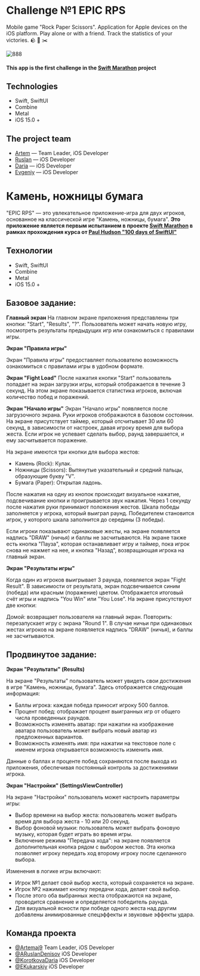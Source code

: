 # Challenge №1 EPIC RPS
  
Mobile game "Rock Paper Scissors". Application for Apple devices on the iOS platform.
Play alone or with a friend. Track the statistics of your victories.
🪨 📄 ✂️ 

![888](https://github.com/Artemaj9/EpicRPS/assets/104516847/37e027b4-cefe-458f-9ce2-5c6e6c2fe79b)

#### This app is the first challenge in the [Swift Marathon](https://t.me/swiftmarathon) project
  
## Technologies
- Swift, SwiftUI
- Combine
- Metal
- iOS 15.0 +

## The project team
- [Artem](https://github.com/Artemaj9) — Team Leader, iOS Developer
- [Ruslan](https://github.com/ARuslanDenisov) — iOS Developer
- [Daria](https://github.com/KorotkovaDaria) — iOS Developer
- [Evgeniy](https://github.com/EKukarskiy) — iOS Developer

# Камень, ножницы бумага
"EPIC RPS" — это увлекательное приложение-игра для двух игроков, основанное на классической игре "Камень, ножницы, бумага".
**Это приложение является первым испытанием в проекте [Swift Marathon](https://t.me/swiftmarathon) в рамках прохождения курса от [Paul Hudson "100 days of SwiftUI"](https://www.hackingwithswift.com/100/swiftui)**

## Технологии

- Swift, SwiftUI
- Combine
- Metal
- iOS 15.0 +

## Базовое задание:

**Главный экран**
На главном экране приложения представлены три кнопки: "Start", "Results", "?". 
Пользователь может начать новую игру, посмотреть результаты предыдущих игр или ознакомиться с правилами игры.

**Экран "Правила игры"**

Экран "Правила игры" предоставляет пользователю возможность ознакомиться с правилами игры в удобном формате.

**Экран "Fight Load"**
После нажатия кнопки "Start" пользователь попадает на экран загрузки игры, который отображается в течение 3 секунд. На этом экране показывается статистика игроков, включая количество побед и поражений.

**Экран "Начало игры"**
Экран "Начало игры" появляется после загрузочного экрана. Руки игроков отображаются в базовом состоянии. На экране присутствует таймер, который отсчитывает 30 или 60 секунд, в зависимости от настроек, давая игроку время для выбора жеста. Если игрок не успевает сделать выбор, раунд завершается, и ему засчитывается поражение.

На экране имеются три кнопки для выбора жестов:

- Камень (Rock): Кулак.
- Ножницы (Scissors): Вытянутые указательный и средний пальцы, образующие букву "V".
- Бумага (Paper): Открытая ладонь.

После нажатия на одну из кнопок происходит визуальное нажатие, подсвечивание кнопки и проигрывается звук нажатия. Через 1 секунду после нажатия руки принимают положения жестов. Шкала победы заполняется у игрока, который выиграл раунд. Победителем становится игрок, у которого шкала заполнится до середины (3 победы).

Если игроки показывают одинаковые жесты, на экране появляется надпись "DRAW" (ничья) и баллы не засчитываются. На экране также есть кнопка "Пауза", которая останавливает игру и таймер, пока игрок снова не нажмет на нее, и кнопка "Назад", возвращающая игрока на главный экран.

**Экран "Результаты игры"**

Когда один из игроков выигрывает 3 раунда, появляется экран "Fight Result". В зависимости от результата, экран подсвечивается синим (победа) или красным (поражение) цветом. Отображается итоговый счёт игры и надпись "You Win" или "You Lose". На экране присутствуют две кнопки:

Домой: возвращает пользователя на главный экран.
Повторить: перезапускает игру с экрана "Round 1".
В случае ничьи при одинаковых жестах игроков на экране появляется надпись "DRAW" (ничья), и баллы не засчитываются.

## Продвинутое задание:

**Экран "Результаты" (Results)**

На экране "Результаты" пользователь может увидеть свои достижения в игре "Камень, ножницы, бумага". Здесь отображается следующая информация:
- Баллы игрока: каждая победа приносит игроку 500 баллов.
- Процент побед: отображает процент выигранных игр от общего числа проведенных раундов.
- Возможность изменять аватар: при нажатии на изображение аватара пользователь может выбрать новый аватар из предложенных вариантов.
- Возможность изменять имя: при нажатии на текстовое поле с именем игрока открывается возможность изменить имя.

Данные о баллах и проценте побед сохраняются после выхода из приложения, обеспечивая постоянный контроль за достижениями игрока.

**Экран "Настройки" (SettingsViewController)**

На экране "Настройки" пользователь может настроить параметры игры:
- Выбор времени на выбор жеста: пользователь может выбрать время для выбора жеста - 10 или 20 секунд.
- Выбор фоновой музыки: пользователь может выбрать фоновую музыку, которая будет играть во время игры.
- Включение режима "Передача хода": на экране появляется дополнительная кнопка рядом с выбором жестов. Эта кнопка позволяет игроку передать ход второму игроку после сделанного выбора. 

Изменения в логике игры включают:
- Игрок №1 делает свой выбор жеста, который сохраняется на экране.
- Игрок №2 нажимает кнопку передачи хода, делает свой выбор.
- После этого оба выбранных жеста отображаются на экране, проводится сравнение и определяется победитель раунда.
- Для визуальной ясности при победе одного жеста над другим добавлены анимированные спецэффекты и звуковые эффекты удара.
  
## Команда проекта

- [@Artemaj9](https://github.com/Artemaj9) Team Leader, iOS Developer
- [@ARuslanDenisov](https://github.com/ARuslanDenisov) iOS Developer
- [@KorotkovaDaria](https://github.com/KorotkovaDaria) iOS Developer
- [@EKukarskiy](https://github.com/EKukarskiy) iOS Developer
